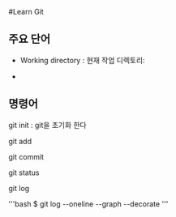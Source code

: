 #Learn Git

## 주요 단어

- Working directory : 현재 작업 디렉토리:

- 

## 명령어

git init : git을 초기화 한다

git add

git commit

git status

git log

'''bash
$ git log --oneline --graph --decorate
'''

